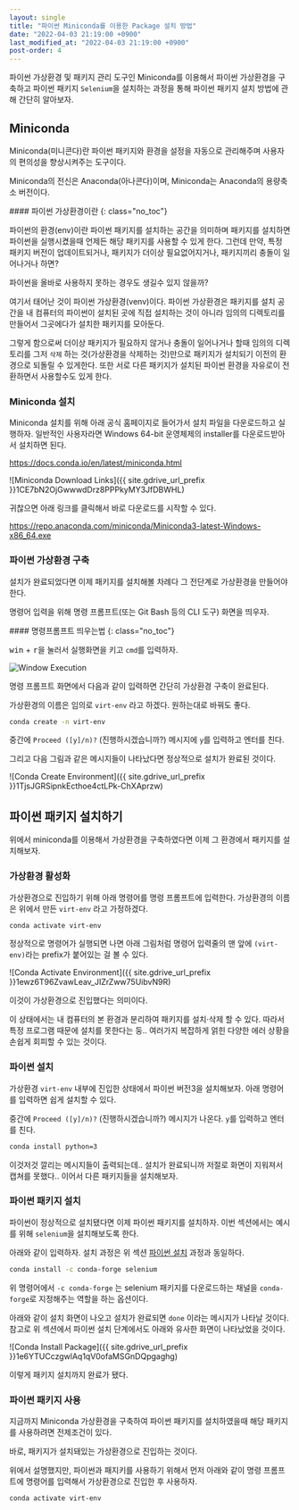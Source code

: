 ```yaml
---
layout: single
title: "파이썬 Miniconda를 이용한 Package 설치 방법"
date: "2022-04-03 21:19:00 +0900"
last_modified_at: "2022-04-03 21:19:00 +0900"
post-order: 4
---
```

파이썬 가상환경 및 패키지 관리 도구인 Miniconda를 이용해서 파이썬 가상환경을 구축하고
파이썬 패키지 `Selenium`을 설치하는 과정을 통해 파이썬 패키지 설치 방법에 관해 간단히 알아보자.

## Miniconda

Miniconda(미니콘다)란 파이썬 패키지와 환경을 설정을 자동으로 관리해주며 사용자의 편의성을 향상시켜주는 도구이다.

Miniconda의 전신은 Anaconda(아나콘다)이며, Miniconda는 Anaconda의 용량축소 버전이다.

<div class="notice--info" markdown="1">
#### 파이썬 가상환경이란
{: class="no_toc"}

파이썬의 환경(env)이란 파이썬 패키지를 설치하는 공간을 의미하며 패키지를 설치하면 파이썬을 실행시켰을때 언제든 해당 패키지를 사용할 수 있게 한다.
그런데 만약, 특정 패키지 버전이 업데이트되거나, 패키지가 더이상 필요없어지거나, 패키지끼리 충돌이 일어나거나 하면?

파이썬을 올바로 사용하지 못하는 경우도 생길수 있지 않을까?

여기서 태어난 것이 파이썬 가상환경(venv)이다. 파이썬 가상환경은 패키지를 설치 공간을
내 컴퓨터의 파이썬이 설치된 곳에 직접 설치하는 것이 아니라 임의의 디렉토리를 만들어서 그곳에다가 설치한 패키지를 모아둔다.

그렇게 함으로써 더이상 패키지가 필요하지 않거나 충돌이 일어나거나 할때 임의의 디렉토리를 그저 `삭제` 하는 것(가상환경을 삭제하는 것)만으로 패키지가 설치되기 이전의 환경으로 되돌릴 수 있게한다. 또한 서로 다른 패키지가 설치된 파이썬 환경을 자유로이 전환하면서 사용할수도 있게 한다.
</div>

### Miniconda 설치

Miniconda 설치를 위해 아래 공식 홈페이지로 들어가서 설치 파일을 다운로드하고 실행하자.
일반적인 사용자라면 Windows 64-bit 운영체제의 installer를 다운로드받아서 설치하면 된다.

<https://docs.conda.io/en/latest/miniconda.html>

![Miniconda Download Links]({{ site.gdrive_url_prefix }}1CE7bN2OjGwwwdDrz8PPPkyMY3JfDBWHL)

귀찮으면 아래 링크를 클릭해서 바로 다운로드를 시작할 수 있다.

<https://repo.anaconda.com/miniconda/Miniconda3-latest-Windows-x86_64.exe>

### 파이썬 가상환경 구축

설치가 완료되었다면 이제 패키지를 설치해볼 차례다 그 전단계로 가상환경을 만들어야한다.

명령어 입력을 위해 명령 프롬프트(또는 Git Bash 등의 CLI 도구) 화면을 띄우자.

<div class="notice--info" markdown="1">
#### 명령프롬프트 띄우는법
{: class="no_toc"}

<kbd>win</kbd> + <kbd>r</kbd>을 눌러서 실행화면을 키고 `cmd`를 입력하자.

<img src="{{ site.gdrive_url_prefix }}1L_bQ0ZmmMGK8Z7RnKVMsUPIe6KB5qeak" alt="Window Execution"/>
</div>

명령 프롬프트 화면에서 다음과 같이 입력하면 간단히 가상환경 구축이 완료된다.

가상환경의 이름은 임의로 `virt-env` 라고 하겠다. 원하는대로 바꿔도 좋다.

```bash
conda create -n virt-env
```

중간에 `Proceed ([y]/n)?` (진행하시겠습니까?) 메시지에 `y`를 입력하고 엔터를 친다.

그리고 다음 그림과 같은 메시지들이 나타났다면 정상적으로 설치가 완료된 것이다.

![Conda Create Environment]({{ site.gdrive_url_prefix }}1TjsJGRSipnkEcthoe4ctLPk-ChXAprzw)

## 파이썬 패키지 설치하기

위에서 miniconda를 이용해서 가상환경을 구축하였다면 이제 그 환경에서 패키지를 설치해보자.

### 가상환경 활성화

가상환경으로 진입하기 위해 아래 명령어를 명령 프롬프트에 입력한다. 가상환경의 이름은 위에서 만든 `virt-env` 라고 가정하겠다.

```bash
conda activate virt-env
```

정상적으로 명령어가 실행되면 나면 아래 그림처럼 명령어 입력줄의 맨 앞에 `(virt-env)`라는 prefix가 붙어있는 걸 볼 수 있다.

![Conda Activate Environment]({{ site.gdrive_url_prefix }}1ewz6T96ZvawLeav_JIZrZww75UibvN9R)

이것이 가상환경으로 진입했다는 의미이다.

이 상태에서는 내 컴퓨터의 본 환경과 분리하여 패키지를 설치·삭제 할 수 있다.
따라서 특정 프로그램 때문에 설치를 못한다는 둥.. 여러가지 복잡하게 얽힌 다양한 에러 상황을 손쉽게 회피할 수 있는 것이다.

### 파이썬 설치

가상환경 `virt-env` 내부에 진입한 상태에서 파이썬 버전3을 설치해보자. 아래 명령어를 입력하면 쉽게 설치할 수 있다.

중간에 `Proceed ([y]/n)?` (진행하시겠습니까?) 메시지가 나온다. `y`를 입력하고 엔터를 친다.

```bash
conda install python=3
```

이것저것 깔리는 메시지들이 출력되는데.. 설치가 완료되니까 저절로 화면이 지워져서 캡쳐를 못했다.. 이어서 다른 패키지들을 설치해보자.

### 파이썬 패키지 설치

파이썬이 정상적으로 설치됐다면 이제 파이썬 패키지를 설치하자. 이번 섹션에서는 예시를 위해 `selenium`을 설치해보도록 한다.

아래와 같이 입력하자. 설치 과정은 위 섹션 [파이썬 설치](#파이썬-설치) 과정과 동일하다.

```bash
conda install -c conda-forge selenium
```

위 명령어에서 `-c conda-forge` 는 selenium 패키지를 다운로드하는 채널을 `conda-forge`로 지정해주는 역할을 하는 옵션이다.

아래와 같이 설치 화면이 나오고 설치가 완료되면 `done` 이라는 메시지가 나타날 것이다.
참고로 위 섹션에서 파이썬 설치 단계에서도 아래와 유사한 화면이 나타났었을 것이다.

![Conda Install Package]({{ site.gdrive_url_prefix }}1e6YTUCczgwlAq1qV0ofaMSGnDQpgaghg)

이렇게 패키지 설치까지 완료가 됐다.

### 파이썬 패키지 사용

지금까지 Miniconda 가상환경을 구축하여 파이썬 패키지를 설치하였을때 해당 패키지를 사용하려면 전제조건이 있다.

바로, 패키지가 설치돼있는 가상환경으로 진입하는 것이다.

위에서 설명했지만, 파이썬과 패지키를 사용하기 위해서 먼저 아래와 같이 명령 프롬프트에 명령어를 입력해서 가상환경으로 진입한 후 사용하자.

```bash
conda activate virt-env
```
